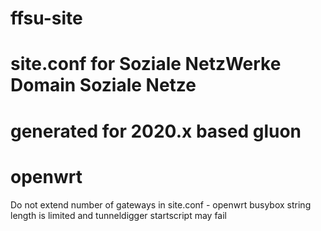 # ffsu-site
# site.conf for Soziale NetzWerke Domain Soziale Netze
# generated for 2020.x based gluon
# openwrt

Do not extend number of gateways in site.conf  - openwrt busybox string length is limited and tunneldigger startscript may fail

